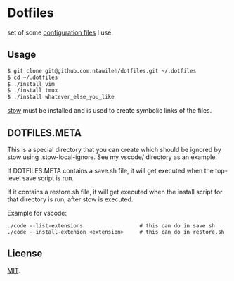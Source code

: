 Dotfiles
========

set of some [configuration files](http://dotfiles.github.io/) I use.

Usage
-----

```bash
$ git clone git@github.com:ntawileh/dotfiles.git ~/.dotfiles
$ cd ~/.dotfiles
$ ./install vim 
$ ./install tmux
$ ./install whatever_else_you_like
```

[stow](http://www.gnu.org/software/stow/) must be installed and is 
used to create symbolic links of the files.

DOTFILES.META
-------------

This is a special directory that you can create which should be ignored
by stow using .stow-local-ignore.  See my vscode/ directory as an example.

If DOTFILES.META contains a save.sh file, it will get executed when the
top-level save script is run.  

If it contains a restore.sh file, it will get executed when the install
script for that directory is run, after stow is executed.

Example for vscode:
```
./code --list-extensions                  # this can do in save.sh
./code --install-extenion <extension>     # this can do in restore.sh
```

License
-------

[MIT](http://opensource.org/licenses/MIT).
